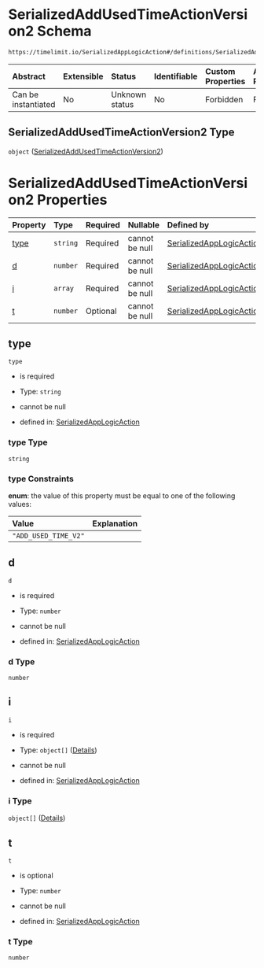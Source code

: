 # SerializedAddUsedTimeActionVersion2 Schema

```txt
https://timelimit.io/SerializedAppLogicAction#/definitions/SerializedAddUsedTimeActionVersion2
```



| Abstract            | Extensible | Status         | Identifiable | Custom Properties | Additional Properties | Access Restrictions | Defined In                                                                                            |
| :------------------ | :--------- | :------------- | :----------- | :---------------- | :-------------------- | :------------------ | :---------------------------------------------------------------------------------------------------- |
| Can be instantiated | No         | Unknown status | No           | Forbidden         | Forbidden             | none                | [SerializedAppLogicAction.schema.json\*](SerializedAppLogicAction.schema.json "open original schema") |

## SerializedAddUsedTimeActionVersion2 Type

`object` ([SerializedAddUsedTimeActionVersion2](serializedapplogicaction-definitions-serializedaddusedtimeactionversion2.md))

# SerializedAddUsedTimeActionVersion2 Properties

| Property      | Type     | Required | Nullable       | Defined by                                                                                                                                                                                                                               |
| :------------ | :------- | :------- | :------------- | :--------------------------------------------------------------------------------------------------------------------------------------------------------------------------------------------------------------------------------------- |
| [type](#type) | `string` | Required | cannot be null | [SerializedAppLogicAction](serializedapplogicaction-definitions-serializedaddusedtimeactionversion2-properties-type.md "https://timelimit.io/SerializedAppLogicAction#/definitions/SerializedAddUsedTimeActionVersion2/properties/type") |
| [d](#d)       | `number` | Required | cannot be null | [SerializedAppLogicAction](serializedapplogicaction-definitions-serializedaddusedtimeactionversion2-properties-d.md "https://timelimit.io/SerializedAppLogicAction#/definitions/SerializedAddUsedTimeActionVersion2/properties/d")       |
| [i](#i)       | `array`  | Required | cannot be null | [SerializedAppLogicAction](serializedapplogicaction-definitions-serializedaddusedtimeactionversion2-properties-i.md "https://timelimit.io/SerializedAppLogicAction#/definitions/SerializedAddUsedTimeActionVersion2/properties/i")       |
| [t](#t)       | `number` | Optional | cannot be null | [SerializedAppLogicAction](serializedapplogicaction-definitions-serializedaddusedtimeactionversion2-properties-t.md "https://timelimit.io/SerializedAppLogicAction#/definitions/SerializedAddUsedTimeActionVersion2/properties/t")       |

## type



`type`

*   is required

*   Type: `string`

*   cannot be null

*   defined in: [SerializedAppLogicAction](serializedapplogicaction-definitions-serializedaddusedtimeactionversion2-properties-type.md "https://timelimit.io/SerializedAppLogicAction#/definitions/SerializedAddUsedTimeActionVersion2/properties/type")

### type Type

`string`

### type Constraints

**enum**: the value of this property must be equal to one of the following values:

| Value                | Explanation |
| :------------------- | :---------- |
| `"ADD_USED_TIME_V2"` |             |

## d



`d`

*   is required

*   Type: `number`

*   cannot be null

*   defined in: [SerializedAppLogicAction](serializedapplogicaction-definitions-serializedaddusedtimeactionversion2-properties-d.md "https://timelimit.io/SerializedAppLogicAction#/definitions/SerializedAddUsedTimeActionVersion2/properties/d")

### d Type

`number`

## i



`i`

*   is required

*   Type: `object[]` ([Details](serializedapplogicaction-definitions-serializedaddusedtimeactionversion2-properties-i-items.md))

*   cannot be null

*   defined in: [SerializedAppLogicAction](serializedapplogicaction-definitions-serializedaddusedtimeactionversion2-properties-i.md "https://timelimit.io/SerializedAppLogicAction#/definitions/SerializedAddUsedTimeActionVersion2/properties/i")

### i Type

`object[]` ([Details](serializedapplogicaction-definitions-serializedaddusedtimeactionversion2-properties-i-items.md))

## t



`t`

*   is optional

*   Type: `number`

*   cannot be null

*   defined in: [SerializedAppLogicAction](serializedapplogicaction-definitions-serializedaddusedtimeactionversion2-properties-t.md "https://timelimit.io/SerializedAppLogicAction#/definitions/SerializedAddUsedTimeActionVersion2/properties/t")

### t Type

`number`
